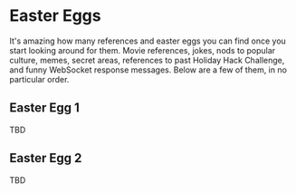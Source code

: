 # Easter Eggs

It's amazing how many references and easter eggs you can find once you start looking around for them. Movie references, jokes, nods to popular culture, memes, secret areas, references to past Holiday Hack Challenge, and funny WebSocket response messages. Below are a few of them, in no particular order.


## Easter Egg 1

TBD


## Easter Egg 2

TBD
